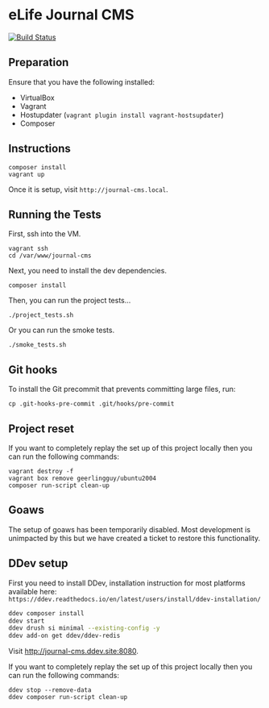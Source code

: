 # eLife Journal CMS

[![Build Status](http://ci--alfred.elifesciences.org/buildStatus/icon?job=test-journal-cms)](http://ci--alfred.elifesciences.org/job/test-journal-cms/)

## Preparation

Ensure that you have the following installed:

- VirtualBox
- Vagrant
- Hostupdater (`vagrant plugin install vagrant-hostsupdater`)
- Composer

## Instructions

```
composer install
vagrant up
```

Once it is setup, visit `http://journal-cms.local`.

## Running the Tests

First, ssh into the VM.

```
vagrant ssh
cd /var/www/journal-cms
```

Next, you need to install the dev dependencies.

```
composer install
```

Then, you can run the project tests...

```
./project_tests.sh
```

Or you can run the smoke tests.

```
./smoke_tests.sh
```

## Git hooks

To install the Git precommit that prevents committing large files, run:

```
cp .git-hooks-pre-commit .git/hooks/pre-commit
```

## Project reset

If you want to completely replay the set up of this project locally then you can run the following commands:

```
vagrant destroy -f
vagrant box remove geerlingguy/ubuntu2004
composer run-script clean-up
```

## Goaws

The setup of goaws has been temporarily disabled. Most development is unimpacted by this but we have created a ticket to restore this functionality.

## DDev setup

First you need to install DDev, installation instruction for most platforms available here: `https://ddev.readthedocs.io/en/latest/users/install/ddev-installation/`

```bash
ddev composer install
ddev start
ddev drush si minimal --existing-config -y
ddev add-on get ddev/ddev-redis
```

Visit http://journal-cms.ddev.site:8080.

If you want to completely replay the set up of this project locally then you can run the following commands:

```
ddev stop --remove-data
ddev composer run-script clean-up
```
